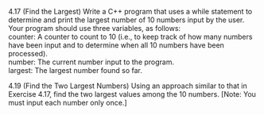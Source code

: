 4.17 (Find the Largest) Write a C++ program that uses a while statement to determine 
and print the largest number of 10 numbers input by the user. Your program should use
three variables, as follows:  
counter: A counter to count to 10 (i.e., to keep track of how many numbers have
been input and to determine when all 10 numbers have been processed).  
number: The current number input to the program.  
largest: The largest number found so far.

4.19 (Find the Two Largest Numbers) Using an approach similar to that in Exercise 4.17, find
the two largest values among the 10 numbers. [Note: You must input each number only once.]
